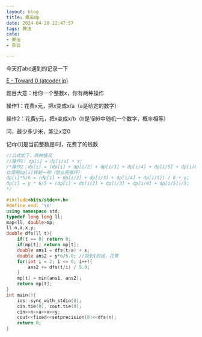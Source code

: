 ```yaml
---
layout: blog
title: 概率dp
date: 2024-04-20 22:47:57
tags: 算法
cate: 
- 算法
- 杂谈

---
```


今天打abc遇到的记录一下

[E - Toward 0 (atcoder.jp)](https://atcoder.jp/contests/abc350/tasks/abc350_e)

题目大意：给你一个整数x，你有两种操作

操作1：花费x元，把x变成x/a（a是给定的数字）

操作2：花费y元，把x变成x/b（b是1到6中随机一个数字，概率相等）

问，最少多少米，能让x变0

记dp[i]是当前整数是i时，花费了的钱数

```cpp
//公式如下，两种情况
//操作1: dp[i] = dp[i/a] + x;
/*操作2：dp[i] = (dp[i] + dp[i/2] + dp[i/3] + dp[i/4] + dp[i/5] + dp[i/6]) / 6 + y;
化简把dp[i]转到一侧（防止死循环）
dp[i]*5/6 = (dp[i] + dp[i/2] + dp[i/3] + dp[i/4] + dp[i/5]) / 6 + y;
dp[i] = y * 6/5 + (dp[i] + dp[i/2] + dp[i/3] + dp[i/4] + dp[i/5])/5;
*/
```



```cpp
#include<bits/stdc++.h>
#define endl '\n'
using namespace std;
typedef long long ll;
map<ll, double>mp;
ll n,a,x,y;
double dfs(ll t){
    if(t == 0) return 0;
    if(mp[t]) return mp[t];
    double ans1 = dfs(t/a) + x;
    double ans2 = y*6/5.0; //投到1的话，花费
    for(int i = 2; i <= 6; i++){
        ans2 += dfs(t/i) / 5.0;
    }
    mp[t] = min(ans1, ans2);
    return mp[t];
}
int main(){
	ios::sync_with_stdio(0);
	cin.tie(0), cout.tie(0);
    cin>>n>>a>>x>>y;
    cout<<fixed<<setprecision(8)<<dfs(n);
	return 0;
}

```
